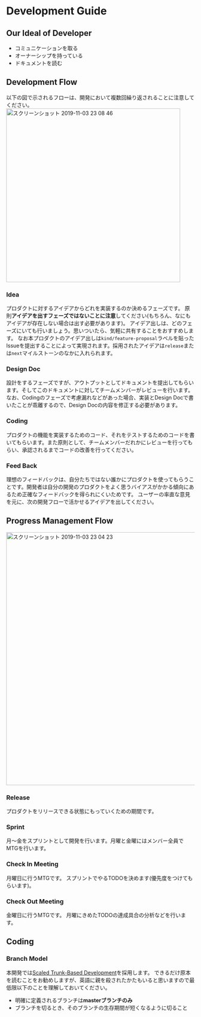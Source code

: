 # Development Guide

## Our Ideal of Developer
- コミュニケーションを取る
- オーナーシップを持っている
- ドキュメントを読む

## Development Flow
以下の図で示されるフローは、開発において複数回繰り返されることに注意してください。
<img width="465" alt="スクリーンショット 2019-11-03 23 08 46" src="https://user-images.githubusercontent.com/39144121/68086402-f7efa680-fe8e-11e9-8bcc-82ad9bf2e7f8.png">

### Idea
プロダクトに対するアイデアからどれを実装するのか決めるフェーズです。
原則**アイデアを出すフェーズではないことに注意**してください(もちろん、なにもアイデアが存在しない場合は出す必要があります)。
アイデア出しは、どのフェーズにいても行いましょう。思いついたら、気軽に共有することをおすすめします。
なお本プロダクトのアイデア出しは`kind/feature-proposal`ラベルを貼ったIssueを提出することによって実現されます。採用されたアイデアは`release`または`next`マイルストーンのなかに入れられます。

### Design Doc
設計をするフェーズですが、アウトプットとしてドキュメントを提出してもらいます。そしてこのドキュメントに対してチームメンバーがレビューを行います。
なお、Codingのフェーズで考慮漏れなどがあった場合、実装とDesign Docで書いたことが乖離するので、Design Docの内容を修正する必要があります。

### Coding
プロダクトの機能を実装するためのコード、それをテストするためのコードを書いてもらいます。また原則として、チームメンバーだれかにレビューを行ってもらい、承認されるまでコードの改善を行ってください。

### Feed Back
理想のフィードバックは、自分たちではない誰かにプロダクトを使ってもらうことです。開発者は自分の開発のプロダクトをよく思うバイアスがかかる傾向にあるため正確なフィードバックを得られにくいためです。
ユーザーの率直な意見を元に、次の開発フローで活かせるアイデアを出してください。

## Progress Management Flow
<img width="677" alt="スクリーンショット 2019-11-03 23 04 23" src="https://user-images.githubusercontent.com/39144121/68086363-857ec680-fe8e-11e9-8d5f-77eedbe5043f.png">

### Release
プロダクトをリリースできる状態にもっていくための期間です。

### Sprint
月〜金をスプリントとして開発を行います。月曜と金曜にはメンバー全員でMTGを行います。

### Check In Meeting
月曜日に行うMTGです。
スプリントでやるTODOを決めます(優先度をつけてもらいます)。

### Check Out Meeting
金曜日に行うMTGです。
月曜にきめたTODOの達成具合の分析などを行います。

## Coding
### Branch Model
本開発では[Scaled Trunk-Based Development](https://trunkbaseddevelopment.com/)を採用します。
できるだけ原本を読むことをお勧めしますが、英語に親を殺されたかたもいると思いますので最低限以下のことを理解しておいてください。

- 明確に定義されるブランチは**masterブランチのみ**
- ブランチを切るとき、そのブランチの生存期間が短くなるように切ること

